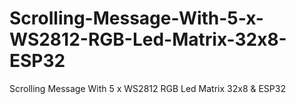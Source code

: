 # Scrolling-Message-With-5-x-WS2812-RGB-Led-Matrix-32x8-ESP32
Scrolling Message With 5 x WS2812 RGB Led Matrix 32x8 &amp; ESP32
